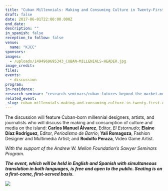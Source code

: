 ```yaml
---
title: "Cuban Millennials: Making and Consuming Culture in Twenty-First Century Cuba"
draft: false
date: 2017-06-01T22:00:00.000Z
end_date:
description: ""
in_spanish: false
reception_to follow: false
venue:
  name: "KJCC"
sponsors:
images:
  - /uploads/1494969695343_CUBAN-MILLENIALS-HEADER.jpg
image_credit:
files:
events:
  - discussion
program:
in-residence:
research-seminar: "research-seminars/cuban-futures-beyond-the-market.md"
related_event:
_slug: cuban-millennials-making-and-consuming-culture-in-twenty-first-century-cuba
---
```


The discussion will feature Cuban-born millennial designers, artists, and journalists who will discuss the making and consumption of culture and media on the island: **Carlos Manuel Álvarez**, Editor, _El Estornudo_; **Elaine Díaz Rodríguez**, Editor, _Periodismo de Barrio_; **Yali Romagoza**, Fashion Designer and Multimedia Artist; and **Rodolfo Peraza**, Video Game Artist.

_With the support of the Andrew W. Mellon Foundation’s Sawyer Seminars Program._

**_The event, which will be held in English and Spanish with simultaneous translation in both languages, is free and open to the public. Seating is on a first-come, first-served basis._**

![](/uploads/1494969812590_CubanMillenials_KeyArt_FACEBOOK.jpg)
